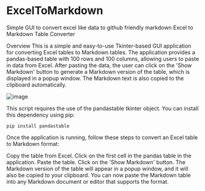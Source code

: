 # ExcelToMarkdown
Simple GUI to convert excel like data to github friendly markdown
Excel to Markdown Table Converter

Overview
This is a simple and easy-to-use Tkinter-based GUI application for converting Excel tables to Markdown tables. The application provides a pandas-based table with 100 rows and 100 columns, allowing users to paste in data from Excel. After pasting the data, the user can click on the 'Show Markdown' button to generate a Markdown version of the table, which is displayed in a popup window. The Markdown text is also copied to the clipboard automatically.

![image](https://user-images.githubusercontent.com/110789372/230797567-f27a53c0-1cb9-4887-a935-eeb890523dab.png)

This script requires the use of the pandastable tkinter object.  You can install this dependency using pip:

`pip install pandastable`

Once the application is running, follow these steps to convert an Excel table to Markdown format:

Copy the table from Excel.
Click on the first cell in the pandas table in the application.
Paste the table.
Click on the 'Show Markdown' button.
The Markdown version of the table will appear in a popup window, and it will also be copied to your clipboard.
You can now paste the Markdown table into any Markdown document or editor that supports the format.
